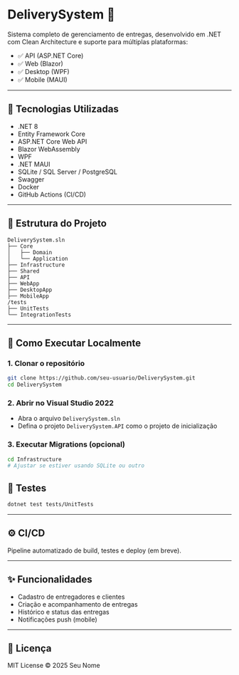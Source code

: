 # DeliverySystem 🚚

Sistema completo de gerenciamento de entregas, desenvolvido em .NET com Clean Architecture e suporte para múltiplas plataformas:

* ✅ API (ASP.NET Core)
* ✅ Web (Blazor)
* ✅ Desktop (WPF)
* ✅ Mobile (MAUI)

---

## 🔧 Tecnologias Utilizadas

* .NET 8
* Entity Framework Core
* ASP.NET Core Web API
* Blazor WebAssembly
* WPF
* .NET MAUI
* SQLite / SQL Server / PostgreSQL
* Swagger
* Docker
* GitHub Actions (CI/CD)

---

## 🧱 Estrutura do Projeto

```
DeliverySystem.sln
├── Core
│   ├── Domain
│   └── Application
├── Infrastructure
├── Shared
├── API
├── WebApp
├── DesktopApp
├── MobileApp
/tests
├── UnitTests
└── IntegrationTests
```

---

## 🚀 Como Executar Localmente

### 1. Clonar o repositório

```bash
git clone https://github.com/seu-usuario/DeliverySystem.git
cd DeliverySystem
```

### 2. Abrir no Visual Studio 2022

* Abra o arquivo `DeliverySystem.sln`
* Defina o projeto `DeliverySystem.API` como o projeto de inicialização

### 3. Executar Migrations (opcional)

```bash
cd Infrastructure
# Ajustar se estiver usando SQLite ou outro
```



## 🧪 Testes

```bash
dotnet test tests/UnitTests
```

---

## ⚙️ CI/CD 

Pipeline automatizado de build, testes e deploy (em breve).

---

## ✨ Funcionalidades

* Cadastro de entregadores e clientes
* Criação e acompanhamento de entregas
* Histórico e status das entregas
* Notificações push (mobile)

---

## 📜 Licença

MIT License © 2025 Seu Nome
